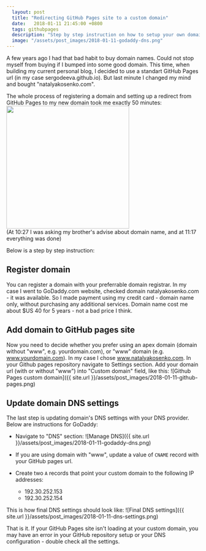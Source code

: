 ```yaml
---
  layout: post
  title: "Redirecting GitHub Pages site to a custom domain"
  date:   2018-01-11 21:45:00 +0800
  tags: githubpages
  description: "Step by step instruction on how to setup your own domain with GitHub Pages"
  image: "/assets/post_images/2018-01-11-godaddy-dns.png"
---
```


A few years ago I had that bad habit to buy domain names. Could not stop myself from buying if I bumped into some good domain. This time, when building my current personal blog, I decided to use a standart GitHub Pages url (in my case sergodeeva.github.io). But last minute I changed my mind and bought "natalyakosenko.com".

The whole process of registering a domain and setting up a redirect from GitHub Pages to my new domain took me exactly 50 minutes:
<img src="{{ site.url }}/assets/post_images/2018-01-11-whatsapp.jpg" width="320" style="display:block"/>
(At 10:27 I was asking my brother's advise about domain name, and at 11:17 everything was done)

Below is a step by step instruction:

## Register domain
You can register a domain with your preferrable domain registrar. In my case I went to GoDaddy.com website, checked domain natalyakosenko.com - it was available. So I made payment using my credit card - domain name only, without purchasing any additional services. Domain name cost me about $US 40 for 5 years - not a bad price I think.

## Add domain to GitHub pages site
Now you need to decide whether you prefer using an apex domain (domain without "www", e.g. yourdomain.com), or "www" domain (e.g. www.yourdomain.com). In my case I chose www.natalyakosenko.com.
In your Github pages repository navigate to Settings section. Add your domain url (with or without "www") into "Custom domain" field, like this:
![Github Pages custom domain]({{ site.url }}/assets/post_images/2018-01-11-github-pages.png)

## Update domain DNS settings
The last step is updating domain's DNS settings with your DNS provider. Below are instructions for GoDaddy:
* Navigate to "DNS" section:
![Manage DNS]({{ site.url }}/assets/post_images/2018-01-11-godaddy-dns.png)

* If you are using domain with "www", update a value of `CNAME` record with your GitHub pages url.
* Create two `A` records that point your custom domain to the following IP addresses:
  * 192.30.252.153
  * 192.30.252.154

This is how final DNS settings should look like:
![Final DNS settings]({{ site.url }}/assets/post_images/2018-01-11-dns-settings.png)

That is it. If your GitHub Pages site isn't loading at your custom domain, you may have an error in your GitHub repository setup or your DNS configuration - double check all the settings.
